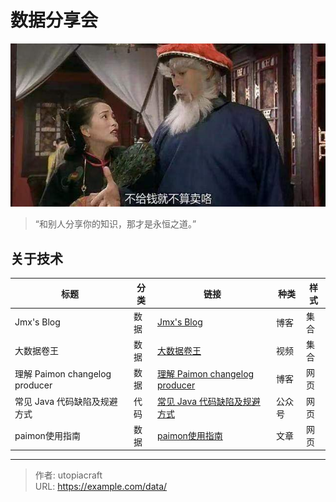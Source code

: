# 数据分享会


<!--more-->

![Just sharing](imgs/image.png "Without paying the money, it isn't considered as selling.")

> “和别人分享你的知识，那才是永恒之道。”


## 关于技术


| 标题                           | 分类 | 链接                                                                                                                                                                                                                                                                             | 种类   | 样式 |
| ------------------------------ | ---- | -------------------------------------------------------------------------------------------------------------------------------------------------------------------------------------------------------------------------------------------------------------------------------- | ------ | ---- |
| Jmx's Blog                     | 数据 | [Jmx's Blog](https://jiamaoxiang.top/)                                                                                                                                                                                                                                           | 博客   | 集合 |
| 大数据卷王                     | 数据 | [大数据卷王](https://space.bilibili.com/22021870?plat_id=1&share_from=space&share_medium=iphone&share_plat=ios&share_session_id=4F873306-A5EF-48D9-9F8F-83B75F809C2A&share_source=GENERIC&share_tag=s_i&spmid=main.space-contribution.0.0&timestamp=1712621840&unique_k=DqdPy37) | 视频   | 集合 |
| 理解 Paimon changelog producer | 数据 | [理解 Paimon changelog producer](https://www.cnblogs.com/Aitozi/p/17909012.html)                                                                                                                                                                                                 | 博客   | 网页 |
| 常见 Java 代码缺陷及规避方式   | 代码 | [常见 Java 代码缺陷及规避方式](https://mp.weixin.qq.com/s/IpWtjwcCY7S3irBz34Pw6Q)                                                                                                                                                                                                | 公众号 | 网页 |
| paimon使用指南                 | 数据 | [paimon使用指南](https://mdnice.com/writing/5dae944250a34794a7f4ee63011fe718)                                                                                                                                                                                                    |   文章     | 网页 |      

---

> 作者: utopiacraft  
> URL: https://example.com/data/  

